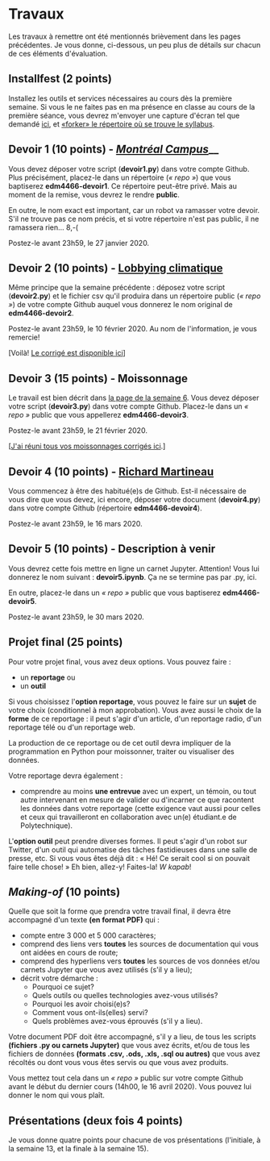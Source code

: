 # Travaux

Les travaux à remettre ont été mentionnés brièvement dans les pages précédentes. Je vous donne, ci-dessous, un peu plus de détails sur chacun de ces éléments d'évaluation.

## Installfest \(2 points\) <a id="installfest"></a>

Installez les outils et services nécessaires au cours dès la première semaine. Si vous le ne faites pas en ma présence en classe au cours de la première séance, vous devrez m'envoyer une capture d'écran tel que demandé [ici](../../contenu/01-syllabus.md#ensuite-visual-studio-code), et [«forker» le répertoire où se trouve le syllabus](../../contenu/01-syllabus.md#enfin-github).

## Devoir 1 \(10 points\) - [_Montréal Campus_](devoir-1.md)\_\_ <a id="devoir-1"></a>

Vous devez déposer votre script \(**devoir1.py**\) dans votre compte Github. Plus précisément, placez-le dans un répertoire \(_« repo »_\) que vous baptiserez **edm4466-devoir1**. Ce répertoire peut-être privé. Mais au moment de la remise, vous devrez le rendre **public**.

En outre, le nom exact est important, car un robot va ramasser votre devoir. S'il ne trouve pas ce nom précis, et si votre répertoire n'est pas public, il ne ramassera rien... 8,-\(

Postez-le avant 23h59, le 27 janvier 2020.

## Devoir 2 \(10 points\) - [Lobbying climatique](devoir-2.md) <a id="devoir-2"></a>

Même principe que la semaine précédente : déposez votre script \(**devoir2.py**\)  et le fichier csv qu'il produira dans un répertoire public \(_« repo »_\) de votre compte Github auquel vous donnerez le nom original de **edm4466-devoir2**.

Postez-le avant 23h59, le 10 février 2020. Au nom de l'information, je vous remercie!

\[Voilà! [Le corrigé est disponible ici](https://github.com/Journalisme-UQAM/edm4466-h2020/blob/master/travaux/travaux/devoir2.py)\]

## Devoir 3 \(15 points\) - Moissonnage <a id="devoir-3"></a>

Le travail est bien décrit dans [la page de la semaine 6](../../contenu/06-python-4.md). Vous devez déposer votre script \(**devoir3.py**\) dans votre compte Github. Placez-le dans un _« repo »_ public que vous appellerez **edm4466-devoir3**.

Postez-le avant 23h59, le 21 février 2020.

\[[J'ai réuni tous vos moissonnages corrigés ici](https://github.com/Journalisme-UQAM/moissonage2020/).\]

## Devoir 4 \(10 points\) - [Richard Martineau](devoir-4.md) <a id="devoir-4"></a>

Vous commencez à être des habitué\(e\)s de Github. Est-il nécessaire de vous dire que vous devez, ici encore, déposer votre document \(**devoir4.py**\) dans votre compte Github \(répertoire **edm4466-devoir4**\).

Postez-le avant 23h59, le 16 mars 2020.

## Devoir 5 \(10 points\) - Description à venir <a id="devoir-5"></a>

Vous devrez cette fois mettre en ligne un carnet Jupyter. Attention! Vous lui donnerez le nom suivant : **devoir5.ipynb**. Ça ne se termine pas par .py, ici.

En outre, placez-le dans un _« repo »_ public que vous baptiserez **edm4466-devoir5**.

Postez-le avant 23h59, le 30 mars 2020.

## Projet final \(25 points\)

Pour votre projet final, vous avez deux options. Vous pouvez faire :

* un **reportage** ou
* un **outil**

Si vous choisissez l'**option reportage**, vous pouvez le faire sur un **sujet** de votre choix \(conditionnel à mon approbation\). Vous avez aussi le choix de la **forme** de ce reportage : il peut s'agir d'un article, d'un reportage radio, d'un reportage télé ou d'un reportage web.

La production de ce reportage ou de cet outil devra impliquer de la programmation en Python pour moissonner, traiter ou visualiser des données.

Votre reportage devra également :

* comprendre au moins **une entrevue** avec un expert, un témoin, ou tout autre intervenant en mesure de valider ou d'incarner ce que racontent les données dans votre reportage \(cette exigence vaut aussi pour celles et ceux qui travailleront en collaboration avec un\(e\) étudiant.e de Polytechnique\).

L'**option outil** peut prendre diverses formes. Il peut s'agir d'un robot sur Twitter, d'un outil qui automatise des tâches fastidieuses dans une salle de presse, etc. Si vous vous êtes déjà dit : « Hé! Ce serait cool si on pouvait faire telle chose! » Eh bien, allez-y! Faites-la! _W kapab_!

## _Making-of_ \(10 points\)

Quelle que soit la forme que prendra votre travail final, il devra être accompagné d'un texte **\(en format PDF\)** qui :

* compte entre 3 000 et 5 000 caractères;
* comprend des liens vers **toutes** les sources de documentation qui vous ont aidées en cours de route;
* comprend des hyperliens vers **toutes** les sources de vos données et/ou carnets Jupyter que vous avez utilisés \(s'il y a lieu\);
* décrit votre démarche :
  * Pourquoi ce sujet?
  * Quels outils ou quelles technologies avez-vous utilisés?
  * Pourquoi les avoir choisi\(e\)s?
  * Comment vous ont-ils\(elles\) servi?
  * Quels problèmes avez-vous éprouvés \(s'il y a lieu\).

Votre document PDF doit être accompagné, s'il y a lieu, de tous les scripts **\(fichiers .py ou carnets Jupyter\)** que vous avez écrits, et/ou de tous les fichiers de données **\(formats .csv, .ods, .xls, .sql ou autres\)** que vous avez récoltés ou dont vous vous êtes servis ou que vous avez produits.

Vous mettez tout cela dans un _« repo »_ public sur votre compte Github avant le début du dernier cours \(14h00, le 16 avril 2020\). Vous pouvez lui donner le nom qui vous plaît.

## Présentations \(deux fois 4 points\)

Je vous donne quatre points pour chacune de vos présentations \(l'initiale, à la semaine 13, et la finale à la semaine 15\).

